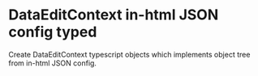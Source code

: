 ﻿# DataEditContext in-html JSON config typed

Create DataEditContext typescript objects which implements object tree from in-html JSON config.